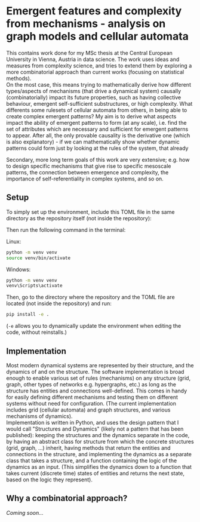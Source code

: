 # Emergent features and complexity from mechanisms - analysis on graph models and cellular automata
This contains work done for my MSc thesis at the Central European University in Vienna, Austria in data science. The work uses ideas and measures from complexity science, and tries to extend them by exploring a more combinatorial approach than current works (focusing on statistical methods).<br>
On the most case, this means trying to mathematically derive how different types/aspects of mechanisms (that drive a dynamical system) causally (combinatorially) impact its future properties, such as having collective behaviour, emergent self-sufficient substructures, or high complexity. What differents some rulesets of cellular automata from others, in being able to create complex emergent patterns? My aim is to derive what aspects impact the ability of emergent patterns to form (at any scale), i.e. find the set of attributes which are necessary and sufficient for emergent patterns to appear. After all, the only provable causality is the derivative one (which is also explanatory) - if we can mathematically show whether dynamic patterns could form just by looking at the rules of the system, that already 

Secondary, more long term goals of this work are very extensive; e.g. how to design specific mechanisms that give rise to specific mesoscale patterns, the connection between emergence and complexity, the importance of self-referentiality in complex systems, and so on.

## Setup

To simply set up the environment, include this TOML file in the same directory as the repository itself (not inside the repository):

<script src="https://gist.github.com/me9hanics/a00fcde722e5ebe6ac2e7e378b54e5ab.js"></script>

Then run the following command in the terminal:

Linux:
```bash
python -m venv venv
source venv/bin/activate
```

Windows:
```bash
python -m venv venv
venv\Scripts\activate
```

Then, go to the directory where the repository and the TOML file are located (not inside the repository) and run:
```bash
pip install -e .
```
(`-e` allows you to dynamically update the environment when editing the code, without reinstalls.)

## Implementation

Most modern dynamical systems are represented by their structure, and the dynamics of and on the structure. The software implementation is broad enough to enable various set of rules (mechanisms) on any structure (grid, graph, other types of networks e.g. hypergraphs, etc.) as long as the structure has entities and connections well-defined. This comes in handy for easily defining different mechanisms and testing them on different systems without need for configuration. (The current implementation includes grid (cellular automata) and graph structures, and various mechanisms of dynamics).<br>
Implementation is written in Python, and uses the design pattern that I would call "Structures and Dynamics" (likely not a pattern that has been published): keeping the structures and the dynamics separate in the code, by having an abstract class for structure from which the concrete structures (grid, graph, ...) inherit, having methods that return the entities and connections in the structure, and implementing the dynamics as a separate class that takes a structure, and a function containing the logic of the dynamics as an input. (This simplifies the dynamics down to a function that takes current (discrete time) states of entities and returns the next state, based on the logic they represent).

## Why a combinatorial approach?

*Coming soon...*
